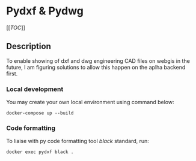 # Pydxf & Pydwg

[[_TOC_]]

## Description
To enable showing of dxf and dwg engineering CAD files on webgis in the future, I am figuring solutions to allow this happen on the aplha backend first.

### Local development

You may create your own local environment using command below:

```docker-compose up --build```

### Code formatting

To liaise with py code formatting tool *black* standard, run:

```docker exec pydxf black .```
